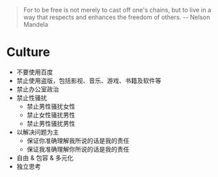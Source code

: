 > For to be free is not merely to cast off one's chains, but to live in a way that respects and enhances the freedom of others. -- Nelson Mandela

# Culture

* 不要使用百度
* 禁止使用盗版，包括影视、音乐、游戏、书籍及软件等
* 禁止办公室政治
* 禁止性骚扰
  * 禁止男性骚扰女性
  * 禁止女性骚扰男性
  * 禁止男性骚扰男性
* 以解决问题为主
  * 保证你准确理解我所说的话是我的责任
  * 保证我准确理解你所说的话是我的责任
* 自由 & 包容 & 多元化
* 独立思考

